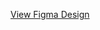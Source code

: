 [View Figma Design](https://www.figma.com/design/QxaqQvpxrBlXR3fP6eaU16/Booksite?node-id=0-1&t=sBCiDGYjJVX7Swtm-1)
